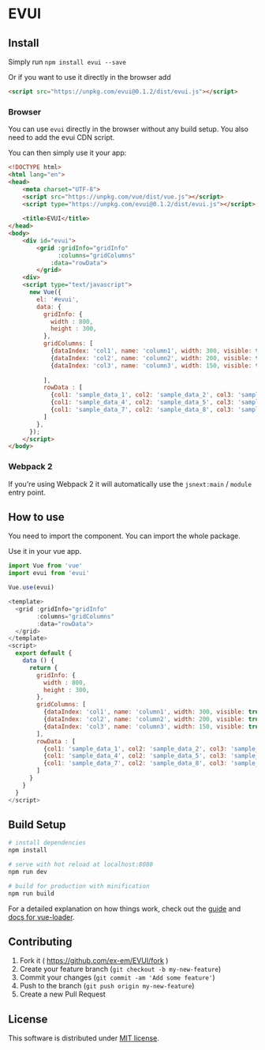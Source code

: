 # EVUI

## Install

Simply run `npm install evui --save`

Or if you want to use it directly in the browser add

```html
<script src="https://unpkg.com/evui@0.1.2/dist/evui.js"></script>
```

### Browser
You can use `evui` directly in the browser without any build setup. You also need to add the evui CDN script.

You can then simply use it your app:

```html
<!DOCTYPE html>
<html lang="en">
<head>   
    <meta charset="UTF-8">
    <script src="https://unpkg.com/vue/dist/vue.js"></script>
    <script type="https://unpkg.com/evui@0.1.2/dist/evui.js"></script>
    
    <title>EVUI</title>
</head>
<body>
    <div id="evui">
        <grid :gridInfo="gridInfo"
              :columns="gridColumns"
            :data="rowData">
        </grid>
    <div>
    <script type="text/javascript">
      new Vue({
        el: '#evui',
        data: {
          gridInfo: {
            width : 800,
            height : 300,
          },
          gridColumns: [
            {dataIndex: 'col1', name: 'column1', width: 300, visible: true, type: 'string', render: 'text'},
            {dataIndex: 'col2', name: 'column2', width: 200, visible: true, type: 'string', render: 'text'},
            {dataIndex: 'col3', name: 'column3', width: 150, visible: true, type: 'string', render: 'text'},
          
          ],
          rowData : [
            {col1: 'sample_data_1', col2: 'sample_data_2', col3: 'sample_data_3'},
            {col1: 'sample_data_4', col2: 'sample_data_5', col3: 'sample_data_6'},
            {col1: 'sample_data_7', col2: 'sample_data_8', col3: 'sample_data_9'}
          ]            
        },    
      });
    </script>
</body>

```

### Webpack 2
If you're using Webpack 2 it will automatically use the `jsnext:main` / `module` entry point.

## How to use

You need to import the component.
You can import the whole package.

Use it in your vue app.

```javascript
import Vue from 'vue'
import evui from 'evui'

Vue.use(evui)
```

```javascript
<template>
  <grid :gridInfo="gridInfo"
        :columns="gridColumns"
        :data="rowData">
  </grid>
</template>
<script>
  export default {
    data () {
      return {
        gridInfo: {
          width : 800,
          height : 300,
        },
        gridColumns: [
          {dataIndex: 'col1', name: 'column1', width: 300, visible: true, type: 'string', render: 'text'},
          {dataIndex: 'col2', name: 'column2', width: 200, visible: true, type: 'string', render: 'text'},
          {dataIndex: 'col3', name: 'column3', width: 150, visible: true, type: 'string', render: 'text'},
        ],
        rowData : [
          {col1: 'sample_data_1', col2: 'sample_data_2', col3: 'sample_data_3'},
          {col1: 'sample_data_4', col2: 'sample_data_5', col3: 'sample_data_6'},
          {col1: 'sample_data_7', col2: 'sample_data_8', col3: 'sample_data_9'}
        ]
      }
    }
  }
</script>
```

## Build Setup

``` bash
# install dependencies
npm install

# serve with hot reload at localhost:8080
npm run dev

# build for production with minification
npm run build
```

For a detailed explanation on how things work, check out the [guide](http://vuejs-templates.github.io/webpack/) and [docs for vue-loader](http://vuejs.github.io/vue-loader).

## Contributing

1. Fork it ( https://github.com/ex-em/EVUI/fork )
2. Create your feature branch (`git checkout -b my-new-feature`)
3. Commit your changes (`git commit -am 'Add some feature'`)
4. Push to the branch (`git push origin my-new-feature`)
5. Create a new Pull Request

## License

This software is distributed under [MIT license](LICENSE.txt).